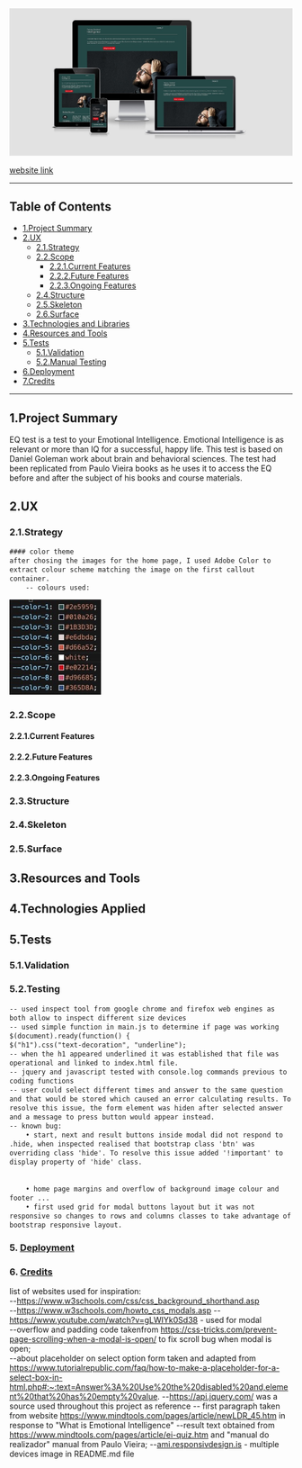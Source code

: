 <img src="assets/images/multiple-devices.jpeg" style="margin: 0;">


[website link](https://veraleitaodev.github.io/EQ_test/)

---

## Table of Contents

- [1.Project Summary](#1.Project-Summary)
- [2.UX](#2.UX)
    * [2.1.Strategy](#2.1.Strategy)
    * [2.2.Scope](#2.2.Scope)
        * [2.2.1.Current Features](#2.2.1.Current-Features)
        * [2.2.2.Future Features](#2.2.2.Future-Features)
        * [2.2.3.Ongoing Features](#2.2.3.Ongoing-Features)
    * [2.4.Structure](#2.4.Structure)
    * [2.5.Skeleton](#2.5.Skeleton)
    * [2.6.Surface](#2.6.Surface)
- [3.Technologies and Libraries](#3.Technologies-and-Libraries)
- [4.Resources and Tools](#4.Resources-and-Tools)
- [5.Tests](#5.Tests)
    * [5.1.Validation](#5.1.Validation)
    * [5.2.Manual Testing](#5.2.Manual-Testing)
- [6.Deployment](#6.Deployment)
- [7.Credits](#7.Credits)

---
## 1.Project Summary

EQ test is a test to your Emotional Intelligence. Emotional Intelligence is as relevant or more than IQ for a successful, happy life.
This test is based on Daniel Goleman work about brain and behavioral sciences. The test had been replicated from Paulo Vieira books as he uses it to access the EQ before and after the subject of his books and course materials.


## 2.UX

### 2.1.Strategy
    #### color theme
    after chosing the images for the home page, I used Adobe Color to extract colour scheme matching the image on the first callout container.
        -- colours used:

<img src="assets/images/color-scheme.jpeg"> 

### 2.2.Scope           
#### 2.2.1.Current Features
#### 2.2.2.Future Features
#### 2.2.3.Ongoing Features
### 2.3.Structure
### 2.4.Skeleton
### 2.5.Surface
## 3.Resources and Tools
## 4.Technologies Applied
## 5.Tests  
### 5.1.Validation
### 5.2.Testing
    -- used inspect tool from google chrome and firefox web engines as both allow to inspect different size devices  
    -- used simple function in main.js to determine if page was working $(document).ready(function() {
    $("h1").css("text-decoration", "underline");  
    -- when the h1 appeared underlined it was established that file was operational and linked to index.html file.  
    -- jquery and javascript tested with console.log commands previous to coding functions
    -- user could select different times and answer to the same question and that would be stored which caused an error calculating results. To resolve this issue, the form element was hiden after selected answer and a message to press button would appear instead.
    -- known bug: 
        • start, next and result buttons inside modal did not respond to .hide, when inspected realised that bootstrap class 'btn' was overriding class 'hide'. To resolve this issue added '!important' to display property of 'hide' class.  


        • home page margins and overflow of background image colour and footer ...
        • first used grid for modal buttons layout but it was not responsive so changes to rows and columns classes to take advantage of bootstrap responsive layout.  
        
### 5. [Deployment](#deployment)
### 6. [Credits](#credits)
list of websites used for inspiration:  
    --https://www.w3schools.com/css/css_background_shorthand.asp  
    --https://www.w3schools.com/howto_css_modals.asp
    --https://www.youtube.com/watch?v=gLWIYk0Sd38 - used for modal  
    --overflow and padding code takenfrom https://css-tricks.com/prevent-page-scrolling-when-a-modal-is-open/ to fix scroll bug when modal is open;  
    --about placeholder on select option form taken and adapted from https://www.tutorialrepublic.com/faq/how-to-make-a-placeholder-for-a-select-box-in-html.php#:~:text=Answer%3A%20Use%20the%20disabled%20and,element%20that%20has%20empty%20value.
    --https://api.jquery.com/ was a source used throughout this project as reference
    -- first paragraph taken from website https://www.mindtools.com/pages/article/newLDR_45.htm in response to "What is Emotional Intelligence"
    --result text obtained from https://www.mindtools.com/pages/article/ei-quiz.htm and "manual do realizador" manual from Paulo Vieira;
    --[ami.responsivdesign.is](http://ami.responsivedesign.is) - multiple devices image in README.md file
